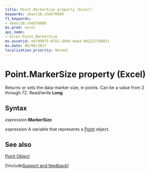 ```yaml
---
title: Point.MarkerSize property (Excel)
keywords: vbaxl10.chm576088
f1_keywords:
- vbaxl10.chm576088
ms.prod: excel
api_name:
- Excel.Point.MarkerSize
ms.assetid: eb7d0875-6751-d40d-9ae4-401227fb6021
ms.date: 06/08/2017
localization_priority: Normal
---
```



# Point.MarkerSize property (Excel)

Returns or sets the data-marker size, in points. Can be a value from 2 through 72. Read/write  **Long**.


## Syntax

_expression_.**MarkerSize**

_expression_ A variable that represents a [Point](Excel.Point-graph-object.md) object.


## See also


[Point Object](Excel.Point(object).md)

[!include[Support and feedback](~/includes/feedback-boilerplate.md)]
